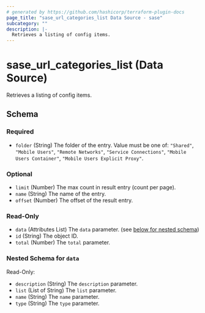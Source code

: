 ```yaml
---
# generated by https://github.com/hashicorp/terraform-plugin-docs
page_title: "sase_url_categories_list Data Source - sase"
subcategory: ""
description: |-
  Retrieves a listing of config items.
---
```


# sase_url_categories_list (Data Source)

Retrieves a listing of config items.



<!-- schema generated by tfplugindocs -->
## Schema

### Required

- `folder` (String) The folder of the entry. Value must be one of: `"Shared"`, `"Mobile Users"`, `"Remote Networks"`, `"Service Connections"`, `"Mobile Users Container"`, `"Mobile Users Explicit Proxy"`.

### Optional

- `limit` (Number) The max count in result entry (count per page).
- `name` (String) The name of the entry.
- `offset` (Number) The offset of the result entry.

### Read-Only

- `data` (Attributes List) The `data` parameter. (see [below for nested schema](#nestedatt--data))
- `id` (String) The object ID.
- `total` (Number) The `total` parameter.

<a id="nestedatt--data"></a>
### Nested Schema for `data`

Read-Only:

- `description` (String) The `description` parameter.
- `list` (List of String) The `list` parameter.
- `name` (String) The `name` parameter.
- `type` (String) The `type` parameter.


